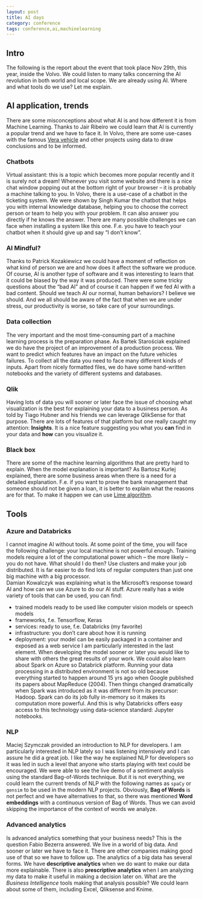 ```yaml
---
layout: post
title: AI days
category: conference
tags: conference,ai,machinelearning
---
```

## Intro
The following is the report about the event that took place Nov 29th, this year, inside the Volvo.   We could listen to many talks concerning the AI revolution in both world and local scope.  We are already using AI.  Where and what tools do we use?  Let me explain.
## AI application, trends
There are some misconceptions about what AI is and how different it is from Machine Learning.  Thanks to Jair Ribeiro we could learn that AI is currently a popular trend and we have to face it.  In Volvo, there are some use-cases with the famous [Vera vehicle]( https://www.youtube.com/watch?v=2Gc1zz5bl8I) and other projects using data to draw conclusions and to be informed.
### Chatbots
Virtual assistant: this is a topic which becomes more popular recently and it is surely not a dream!  Whenever you visit some website and there is a nice chat window popping out at the bottom right of your browser – it is probably a machine talking to you.   In Volvo, there is a use-case of a chatbot in the ticketing system.  We were shown by Singh Kumar the chatbot that helps you with internal knowledge database, helping you to choose the correct person or team to help you with your problem.  It can also answer you directly if he knows the answer.  There are many possible challenges we can face when installing a system like this one.  F.e. you have to teach your chatbot when it should give up and say “I don’t know”.
### AI Mindful?
Thanks to Patrick Kozakiewicz we could have a moment of reflection on what kind of person we are and how does it affect the software we produce.  Of course, AI is another type of software and it was interesting to learn that it could be biased by the way it was produced.  There were some tricky questions about the “bad AI” and of course it can happen if we fed AI with a bad content.  Should we teach AI our normal, human behaviors?  I believe we should.  And we all should be aware of the fact that when we are under stress, our productivity is worse, so take care of your surroundings.
### Data collection
The very important and the most time-consuming part of a machine learning process is the preparation phase.  As Bartek Starościak explained we do have the project of an improvement of a production process.  We want to predict which features have an impact on the future vehicles failures.  To collect all the data you need to face many different kinds of inputs.  Apart from nicely formatted files, we do have some hand-written notebooks and the variety of different systems and databases.  
### Qlik
Having lots of data you will sooner or later face the issue of choosing what visualization is the best for explaining your data to a business person.  As told by Tiago Hubner and his friends we can leverage QlikSense for that purpose.  There are lots of features of that platform but one really caught my attention: **Insights**.  It is a nice feature suggesting you what you **can** find in your data and **how** can you visualize it.
### Black box
There are some of the machine learning algorithms that are pretty hard to explain.  When the model explanation is important?  As Bartosz Kurlej explained, there are some business areas when there is a need for a detailed explanation.   F.e. if you want to prove the bank management that someone should not be given a loan, it is better to explain what the reasons are for that.  To make it happen we can use [Lime algorithm]( https://www.datacamp.com/community/tutorials/understanding-model-predictions-lime).  
## Tools
### Azure and Databricks
I cannot imagine AI without tools.  At some point of the time, you will face the following challenge: your local machine is not powerful enough.  Training models require a lot of the computational power which – the more likely – you do not have.  What should I do then?  Use clusters and make your job distributed.  It is far easier to do find lots of regular computers than just one big machine with a big processor.  
Damian Kowalczyk was explaining what is the Microsoft’s response toward AI and how can we use Azure to do our AI stuff.  Azure really has a wide variety of tools that can be used, you can find:
 - trained models ready to be used like computer vision models or speech models
 - frameworks, f.e. Tensorflow, Keras
 - services: ready to use, f.e. Databricks (my favorite)
 - infrastructure: you don’t care about how it is running
 - deployment: your model can be easily packaged in a container and exposed as a web service
I am particularly interested in the last element.  When developing the model sooner or later you would like to share with others the great results of your work. 
We could also learn about Spark on Azure so Databrick platform.  Running your data processing in a distributed environment is not so old because everything started to happen around 15 yrs ago when Google published its papers about MapReduce (2004).  Then things changed dramatically when Spark was introduced as it was different from its precursor: Hadoop.  Spark can do its job fully in-memory so it makes its computation more powerful.  And this is why Databricks offers easy access to this technology using data-science standard: Jupyter notebooks.
### NLP
Maciej Szymczak provided an introduction to NLP for developers.  I am particularly interested in NLP lately so I was listening intensively and I can assure he did a great job.  I like the way he explained NLP for developers so it was led in such a level that anyone who starts playing with text could be encouraged.  We were able to see the live demo of a sentiment analysis using the standard Bag-of-Words technique.  But it is not everything, we could learn the current trends of NLP with the following names as `spaCy` or `gensim` to be used in the modern NLP projects.   Obviously, **Bag of Words** is not perfect and we have alternatives to that, so there was mentioned **Word embeddings** with a continuous version of Bag of Words.  Thus we can avoid skipping the importance of the context of words we analyze.
### Advanced analytics
Is advanced analytics something that your business needs?  This is the question Fabio Bezerra answered.  We live in a world of big data.  And sooner or later we have to face it.  There are other companies making good use of that so we have to follow up.  The analytics of a big data has several forms.  We have **descriptive analytics** when we do want to make our data more explainable.  There is also **prescriptive analytics** when I am analyzing my data to make it useful in making a decision later on.  What are the *Business Intelligence* tools making that analysis possible?  We could learn about some of them, including Excel, Qliksense and Knime.
